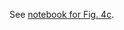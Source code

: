 See [notebook for Fig. 4c](https://github.com/pachterlab/LSCHWCP_2023/blob/main/Notebooks/Figure_4/Figure_4a/compare_host_masking_options.ipynb).
